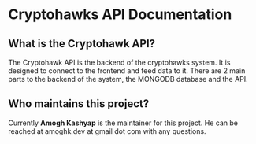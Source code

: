 # Cryptohawks API Documentation

## What is the Cryptohawk API?

The Cryptohawk API is the backend of the cryptohawks system. It is designed to connect to the frontend and feed data to it. There are 2 main parts to the backend of the system, the MONGODB database and the API.

## Who maintains this project?

Currently **Amogh Kashyap** is the maintainer for this project. He can be reached at amoghk.dev at gmail dot com with any questions.
